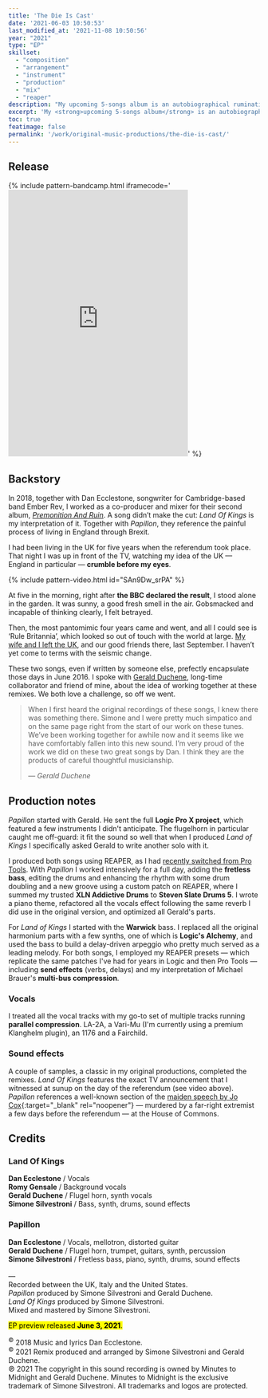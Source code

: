 ```yaml
---
title: 'The Die Is Cast'
date: '2021-06-03 10:50:53'
last_modified_at: '2021-11-08 10:50:56'
year: "2021"
type: "EP"
skillset:
  - "composition"
  - "arrangement"
  - "instrument"
  - "production"
  - "mix"
  - "reaper"
description: "My upcoming 5-songs album is an autobiographical rumination about migration in Europe in a time of populism. This EP is an appetizer."
excerpt: 'My <strong>upcoming 5-songs album</strong> is an autobiographical rumination about migration in Europe in a time of populism. This EP is an appetizer.'
toc: true
featimage: false
permalink: '/work/original-music-productions/the-die-is-cast/'
---
```

## Release

{% include pattern-bandcamp.html iframecode='<iframe style="border: 0; width: 360px; height: 535px;" src="https://bandcamp.com/EmbeddedPlayer/album=367059768/size=large/bgcol=ffffff/linkcol=333333/transparent=true/" seamless><a href="https://music.minutestomidnight.co.uk/album/the-die-is-cast-ep-preview">The Die Is Cast (EP preview) by Minutes to Midnight + Antiquity</a></iframe>' %}

## Backstory

In 2018, together with Dan Ecclestone, songwriter for Cambridge-based band Ember Rev, I worked as a co-producer and mixer for their second album, [*Premonition And Ruin*](/work/sound-design/premonition-and-ruin/). A song didn’t make the cut: *Land Of Kings* is my interpretation of it. Together with *Papillon*, they reference the painful process of living in England through Brexit.

I had been living in the UK for five years when the referendum took place. That night I was up in front of the TV, watching my idea of the UK — England in particular — **crumble before my eyes**.

{% include pattern-video.html id="SAn9Dw_srPA" %}

At five in the morning, right after **the BBC declared the result**, I stood alone in the garden. It was sunny, a good fresh smell in the air. Gobsmacked and incapable of thinking clearly, I felt betrayed.

Then, the most pantomimic four years came and went, and all I could see is ‘Rule Britannia’, which looked so out of touch with the world at large. [My wife and I left the UK](/blog/back-to-the-future-leaving-the-uk/), and our good friends there, last September. I haven’t yet come to terms with the seismic change.

These two songs, even if written by someone else, prefectly encapsulate those days in June 2016. I spoke with [Gerald Duchene](https://antiquity-music.com/), long-time collaborator and friend of mine, about the idea of working together at these remixes. We both love a challenge, so off we went.

> When I first heard the original recordings of these songs, I knew there was something there. Simone and I were pretty much simpatico and on the same page right from the start of our work on these tunes. We’ve been working together for awhile now and it seems like we have comfortably fallen into this new sound. I’m very proud of the work we did on these two great songs by Dan. I think they are the products of careful thoughtful musicianship.
> 
> <cite>&mdash; Gerald Duchene</cite>

## Production notes

_Papillon_ started with Gerald. He sent the full **Logic Pro X project**, which featured a few instruments I didn't anticipate. The flugelhorn in particular caught me off-guard: it fit the sound so well that when I produced _Land of Kings_ I specifically asked Gerald to write another solo with it.

I produced both songs using REAPER, as I had [recently switched from Pro Tools](/blog/daw-from-logic-to-pro-tools-to-reaper-part-1/). With _Papillon_ I worked intensively for a full day, adding the **fretless bass**, editing the drums and enhancing the rhythm with some drum doubling and a new groove using a custom patch on REAPER, where I summed my trusted **XLN Addictive Drums** to **Steven Slate Drums 5**. I wrote a piano theme, refactored all the vocals effect following the same reverb I did use in the original version, and optimized all Gerald's parts.

For _Land of Kings_ I started with the **Warwick** bass. I replaced all the original harmonium parts with a few synths, one of which is **Logic's Alchemy**, and used the bass to build a delay-driven arpeggio who pretty much served as a leading melody. For both songs, I employed my REAPER presets — which replicate the same patches I've had for years in Logic and then Pro Tools — including **send effects** (verbs, delays) and my interpretation of Michael Brauer's **multi-bus compression**.

### Vocals

I treated all the vocal tracks with my go-to set of multiple tracks running **parallel compression**. LA-2A, a Vari-Mu (I'm currently using a premium Klanghelm plugin), an 1176 and a Fairchild.

### Sound effects

A couple of samples, a classic in my original productions, completed the remixes. _Land Of Kings_ features the exact TV announcement that I witnessed at sunup on the day of the referendum (see video above). _Papillon_ references a well-known section of the [maiden speech by Jo Cox](https://www.youtube.com/watch?v=u3OQRnJ1zrQ){:target="_blank" rel="noopener"} — murdered by a far-right extremist a few days before the referendum — at the House of Commons.

## Credits

### Land Of Kings

**Dan Ecclestone** / Vocals  
**Romy Gensale** / Background vocals  
**Gerald Duchene** / Flugel horn, synth vocals  
**Simone Silvestroni** / Bass, synth, drums, sound effects  

### Papillon

**Dan Ecclestone** / Vocals, mellotron, distorted guitar  
**Gerald Duchene** / Flugel horn, trumpet, guitars, synth, percussion  
**Simone Silvestroni** / Fretless bass, piano, synth, drums, sound effects  
<br>
—  
Recorded between the UK, Italy and the United States.  
_Papillon_ produced by Simone Silvestroni and Gerald Duchene.  
_Land Of Kings_ produced by Simone Silvestroni.  
Mixed and mastered by Simone Silvestroni.

<p class="detached"><mark class="m2m-highlight small">EP preview released <strong>June 3, 2021</strong>.</mark></p>

<p class="detached small">
  <sup>&copy;</sup> 2018 Music and lyrics Dan Ecclestone.<br>
  <sup>&copy;</sup> 2021 Remix produced and arranged by Simone Silvestroni and Gerald Duchene.<br>
  &copysr; 2021 The copyright in this sound recording is owned by Minutes to Midnight and Gerald Duchene. Minutes to Midnight is the exclusive trademark of Simone Silvestroni. All trademarks and logos are protected.
</p>